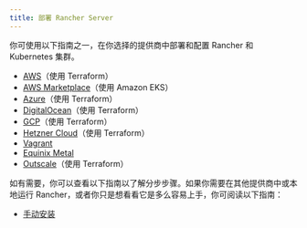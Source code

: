 ```yaml
---
title: 部署 Rancher Server
---
```


你可使用以下指南之一，在你选择的提供商中部署和配置 Rancher 和 Kubernetes 集群。

- [AWS](../getting-started/quick-start-guides/deploy-rancher-manager/aws.md)（使用 Terraform）
- [AWS Marketplace](../getting-started/quick-start-guides/deploy-rancher-manager/aws-marketplace.md)（使用 Amazon EKS）
- [Azure](../getting-started/quick-start-guides/deploy-rancher-manager/azure.md)（使用 Terraform）
- [DigitalOcean](../getting-started/quick-start-guides/deploy-rancher-manager/digitalocean.md)（使用 Terraform）
- [GCP](../getting-started/quick-start-guides/deploy-rancher-manager/gcp.md)（使用 Terraform）
- [Hetzner Cloud](../getting-started/quick-start-guides/deploy-rancher-manager/hetzner-cloud.md)（使用 Terraform）
- [Vagrant](../getting-started/quick-start-guides/deploy-rancher-manager/vagrant.md)
- [Equinix Metal](../getting-started/quick-start-guides/deploy-rancher-manager/equinix-metal.md)
- [Outscale](../getting-started/quick-start-guides/deploy-rancher-manager/outscale-qs.md)（使用 Terraform）

如有需要，你可以查看以下指南以了解分步步骤。如果你需要在其他提供商中或本地运行 Rancher，或者你只是想看看它是多么容易上手，你可阅读以下指南：

- [手动安装](../getting-started/quick-start-guides/deploy-rancher-manager/helm-cli.md)

